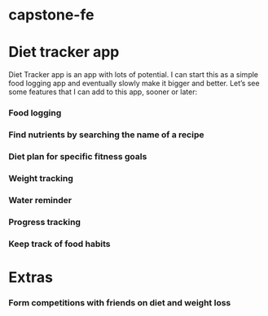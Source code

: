 # capstone-fe

# Diet tracker app

Diet Tracker app is an app with lots of potential. I can start this as a simple food logging app and eventually slowly make it bigger and better. Let’s see some features that I can add to this app, sooner or later:

### Food logging

### Find nutrients by searching the name of a recipe

### Diet plan for specific fitness goals

### Weight tracking

### Water reminder

### Progress tracking

### Keep track of food habits




# Extras

### Form competitions with friends on diet and weight loss
